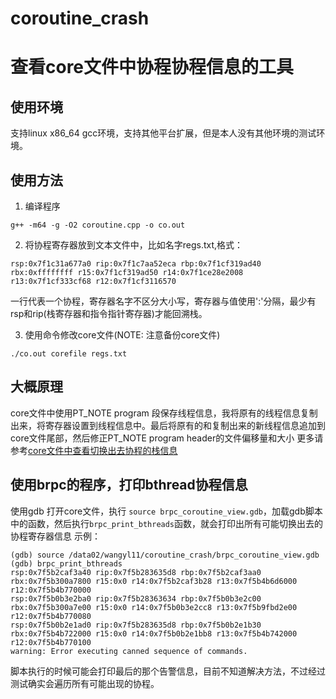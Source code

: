 # coroutine_crash
# 查看core文件中协程协程信息的工具
## 使用环境
支持linux x86_64 gcc环境，支持其他平台扩展，但是本人没有其他环境的测试环境。

## 使用方法
1. 编译程序
```
g++ -m64 -g -O2 coroutine.cpp -o co.out
```
2. 将协程寄存器放到文本文件中，比如名字regs.txt,格式：
```
rsp:0x7f1c31a677a0 rip:0x7f1c7aa52eca rbp:0x7f1cf319ad40 rbx:0xffffffff r15:0x7f1cf319ad50 r14:0x7f1ce28e2008 r13:0x7f1cf333cf68 r12:0x7f1cf3116570
```
一行代表一个协程，寄存器名字不区分大小写，寄存器与值使用':'分隔，最少有rsp和rip(栈寄存器和指令指针寄存器)才能回溯栈。

3. 使用命令修改core文件(NOTE: 注意备份core文件)
```
./co.out corefile regs.txt
```
## 大概原理
core文件中使用PT_NOTE program 段保存线程信息，我将原有的线程信息复制出来，将寄存器设置到线程信息中。最后将原有的和复制出来的新线程信息追加到core文件尾部，然后修正PT_NOTE program header的文件偏移量和大小
更多请参考[core文件中查看切换出去协程的栈信息](https://blog.csdn.net/hnwyllmm/article/details/101057074)

## 使用brpc的程序，打印bthread协程信息
使用gdb 打开core文件，执行 `source brpc_coroutine_view.gdb`，加载gdb脚本中的函数，然后执行`brpc_print_bthreads`函数，就会打印出所有可能切换出去的协程寄存器信息
示例：
```
(gdb) source /data02/wangyl11/coroutine_crash/brpc_coroutine_view.gdb 
(gdb) brpc_print_bthreads
rsp:0x7f5b2caf3a40 rip:0x7f5b283635d8 rbp:0x7f5b2caf3aa0 rbx:0x7f5b300a7800 r15:0x0 r14:0x7f5b2caf3b28 r13:0x7f5b4b6d6000 r12:0x7f5b4b770000
rsp:0x7f5b0b3e2ba0 rip:0x7f5b28363634 rbp:0x7f5b0b3e2c00 rbx:0x7f5b300a7e00 r15:0x0 r14:0x7f5b0b3e2cc8 r13:0x7f5b9fbd2e00 r12:0x7f5b4b770080
rsp:0x7f5b0b2e1ad0 rip:0x7f5b283635d8 rbp:0x7f5b0b2e1b30 rbx:0x7f5b4b722000 r15:0x0 r14:0x7f5b0b2e1bb8 r13:0x7f5b4b742000 r12:0x7f5b4b770100
warning: Error executing canned sequence of commands.
```
脚本执行的时候可能会打印最后的那个告警信息，目前不知道解决方法，不过经过测试确实会遍历所有可能出现的协程。
